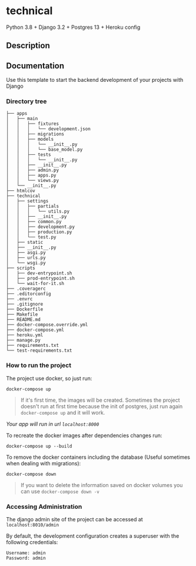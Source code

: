 # technical

Python 3.8 + Django 3.2 + Postgres 13 + Heroku config

## Description

## Documentation

Use this template to start the backend development of your projects with Django

### Directory tree

```
├── apps
│   ├── main
│   │   ├── fixtures
│   │   │   └── development.json
│   │   ├── migrations
│   │   ├── models
│   │   │   └── __init__.py
│   │   │   └── base_model.py
│   │   ├── tests
│   │   │   └── __init__.py
│   │   ├── __init__.py
│   │   ├── admin.py
│   │   ├── apps.py
│   │   └── views.py
│   └── __init__.py
├── htmlcov
├── technical
│   ├── settings
│   │   ├── partials
│   │   │   └── utils.py
│   │   ├── __init__.py
│   │   ├── common.py
│   │   ├── development.py
│   │   ├── production.py
│   │   └── test.py
│   ├── static
│   ├── __init__.py
│   ├── asgi.py
│   ├── urls.py
│   └── wsgi.py
├── scripts
│   ├── dev-entrypoint.sh
│   ├── prod-entrypoint.sh
│   └── wait-for-it.sh
├── .coveragerc
├── .editorconfig
├── .envrc
├── .gitignore
├── Dockerfile
├── Makefile
├── README.md
├── docker-compose.override.yml
├── docker-compose.yml
├── heroku.yml
├── manage.py
├── requirements.txt
└── test-requirements.txt
```

### How to run the project ###

The project use docker, so just run:

```
docker-compose up
```

> If it's first time, the images will be created. Sometimes the project doesn't run at first time 
> because the init of postgres, just run again `docker-compose up` and it will work.

*Your app will run in url `localhost:8000`*

To recreate the docker images after dependencies changes run:

```
docker-compose up --build
```

To remove the docker containers including the database (Useful sometimes when dealing with migrations):

```
docker-compose down
```

> If you want to delete the information saved on docker volumes you can use `docker-compose down -v`

### Accessing Administration

The django admin site of the project can be accessed at `localhost:8010/admin`

By default, the development configuration creates a superuser with the following credentials:

```
Username: admin
Password: admin
```
